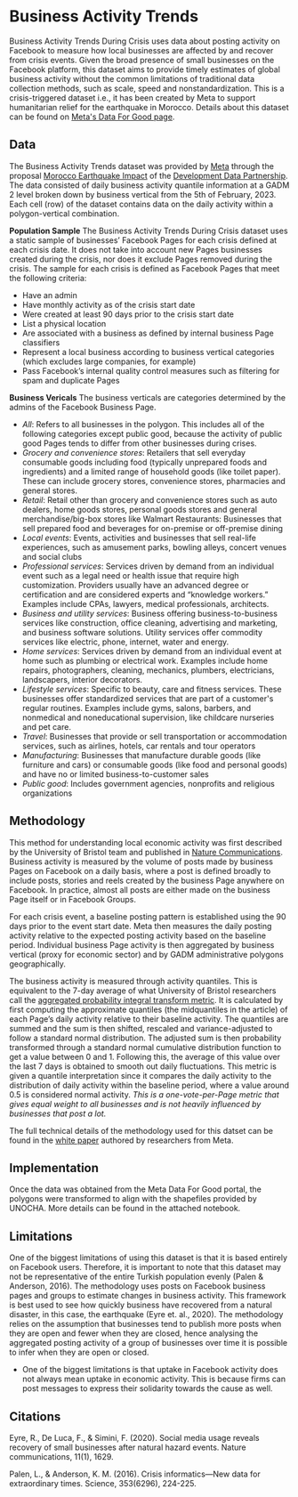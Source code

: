 # Business Activity Trends

Business Activity Trends During Crisis uses data about posting activity on Facebook to measure how local businesses are affected by and recover from crisis events. Given the broad presence of small businesses on the Facebook platform, this dataset aims to provide timely estimates of global business activity without the common limitations of traditional data collection methods, such as scale, speed and nonstandardization. This is a crisis-triggered dataset i.e., it has been created by Meta to support humanitarian relief for the earthquake in Morocco. Details about this dataset can be found on [Meta's Data For Good page](https://dataforgood.facebook.com/dfg/tools/business-activity-trends). 

## Data

The Business Activity Trends dataset was provided by [Meta](https://dataforgood.facebook.com/dfg/tools/business-activity-trends) through the proposal [Morocco Earthquake Impact](https://portal.datapartnership.org/readableproposal/496) of the [Development Data Partnership](https://datapartnership.org). The data consisted of daily business activity quantile information at a GADM 2 level broken down by business vertical from the 5th of February, 2023. Each cell (row) of the dataset contains data on the daily activity within a polygon-vertical combination. 

**Population Sample**
The Business Activity Trends During Crisis dataset uses a static sample of businesses’ Facebook Pages for each crisis defined at each crisis date. It does not take into account new Pages businesses created during the crisis, nor does it exclude Pages removed during the crisis. The sample for each crisis is defined as Facebook Pages that meet the following criteria:
* Have an admin
* Have monthly activity as of the crisis start date
* Were created at least 90 days prior to the crisis start date
* List a physical location
* Are associated with a business as defined by internal business Page classifiers
* Represent a local business according to business vertical categories (which excludes large companies, for example)
* Pass Facebook’s internal quality control measures such as filtering for spam and duplicate Pages


**Business Vericals**
The business verticals are categories determined by the admins of the Facebook Business Page. 

* *All*: Refers to all businesses in the polygon. This includes all of the following categories except public good, because the activity of public good Pages tends to differ from other businesses during crises.
* *Grocery and convenience stores*: Retailers that sell everyday consumable goods including food (typically unprepared foods and ingredients) and a limited range of household goods (like toilet paper). These can include grocery stores, convenience stores, pharmacies and general stores.
* *Retail*: Retail other than grocery and convenience stores such as auto dealers, home goods stores, personal goods stores and general merchandise/big-box stores like Walmart
Restaurants: Businesses that sell prepared food and beverages for on-premise or off-premise dining
* *Local events*: Events, activities and businesses that sell real-life experiences, such as amusement parks, bowling alleys, concert venues and social clubs
* *Professional services*: Services driven by demand from an individual event such as a legal need or health issue that require high customization. Providers usually have an advanced degree or certification and are considered experts and “knowledge workers.” Examples include CPAs, lawyers, medical professionals, architects.
* *Business and utility services*: Business offering business-to-business services like construction, office cleaning, advertising and marketing, and business software solutions. Utility services offer commodity services like electric, phone, internet, water and energy.
* *Home services*: Services driven by demand from an individual event at home such as plumbing or electrical work. Examples include home repairs, photographers, cleaning, mechanics, plumbers, electricians, landscapers, interior decorators.
* *Lifestyle services*: Specific to beauty, care and fitness services. These businesses offer standardized services that are part of a customer's regular routines. Examples include gyms, salons, barbers, and nonmedical and noneducational supervision, like childcare nurseries and pet care.
* *Travel*: Businesses that provide or sell transportation or accommodation services, such as airlines, hotels, car rentals and tour operators
* *Manufacturing*: Businesses that manufacture durable goods (like furniture and cars) or consumable goods (like food and personal goods) and have no or limited business-to-customer sales
* *Public good*: Includes government agencies, nonprofits and religious organizations


## Methodology

This method for understanding local economic activity was first described by the University of Bristol team and published in [Nature Communications](https://www.nature.com/articles/s41467-020-15405-7). Business activity is measured by the volume of posts made by business Pages on Facebook on a daily basis, where a post is defined broadly to include posts, stories and reels created by the business Page anywhere on Facebook. In practice, almost all posts are either made on the business Page itself or in Facebook Groups.

For each crisis event, a baseline posting pattern is established using the 90 days prior to the event start date. Meta then measures the daily posting activity relative to the expected posting activity based on the baseline period. Individual business Page activity is then aggregated by business vertical (proxy for economic sector) and by GADM administrative polygons geographically. 

The business activity is measured through activity quantiles. This is equivalent to the 7-day average of what University of Bristol researchers call the [aggregated probability integral transform metric](https://www.nature.com/articles/s41467-020-15405-7). It is calculated by first computing the approximate quantiles (the midquantiles in the article) of each Page’s daily activity relative to their baseline activity. The quantiles are summed and the sum is then shifted, rescaled and variance-adjusted to follow a standard normal distribution. The adjusted sum is then probability transformed through a standard normal cumulative distribution function to get a value between 0 and 1. Following this, the average of this value over the last 7 days is obtained to smooth out daily fluctuations. This metric is given a quantile interpretation since it compares the daily activity to the distribution of daily activity within the baseline period, where a value around 0.5 is considered normal activity. *This is a one-vote-per-Page metric that gives equal weight to all businesses and is not heavily influenced by businesses that post a lot.* 

The full technical details of the methodology used for this datset can be found in the [white paper](https://scontent-iad3-2.xx.fbcdn.net/v/t39.8562-6/313431392_1209469252938025_9085357585007907228_n.pdf?_nc_cat=100&ccb=1-7&_nc_sid=ae5e01&_nc_ohc=XYjhPigfKDwAX-PRwOp&_nc_ht=scontent-iad3-2.xx&oh=00_AfAXU8Aylea13vEKHZoffq3qBQw2TVadXDPcKp40Ib5Ziw&oe=6428FDCD) authored by researchers from Meta. 


## Implementation

Once the data was obtained from the Meta Data For Good portal, the polygons were transformed to align with the shapefiles provided by UNOCHA. More details can be found in the attached notebook. 


## Limitations

One of the biggest limitations of using this dataset is that it is based entirely on Facebook users. Therefore, it is important to note that this dataset may not be representative of the entire Turkish population evenly (Palen & Anderson, 2016). The methodology uses posts on Facebook business pages and groups to estimate changes in business activity. This framework is best used to see how quickly business have recovered from a natural disaster, in this case, the earthquake (Eyre et. al., 2020). The methodology relies on the assumption that businesses tend to publish more posts when they are open and fewer when they are closed, hence analysing the aggregated posting activity of a group of businesses over time it is possible to infer when they are open or closed. 

* One of the biggest limitations is that uptake in Facebook activity does not always mean uptake in economic activity. This is because firms can post messages to express their solidarity towards the cause as well. 


## Citations

Eyre, R., De Luca, F., & Simini, F. (2020). Social media usage reveals recovery of small businesses after natural hazard events. Nature communications, 11(1), 1629.

Palen, L., & Anderson, K. M. (2016). Crisis informatics—New data for extraordinary times. Science, 353(6296), 224-225.
